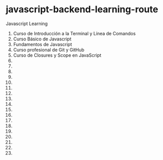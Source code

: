 # javascript-backend-learning-route

Javascript Learning

1. Curso de Introducción a la Terminal y Línea de Comandos
2. Curso Básico de Javascript
3. Fundamentos de Javascript
4. Curso profesional de Git y GitHub
5. Curso de Closures y Scope en JavaScript
6.
7.
8.
9.
10.
11.
12.
13.
14.
15.
16.
17.
18.
19.
20.
21.
22.
23.
